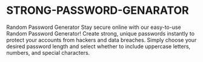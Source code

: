 # STRONG-PASSWORD-GENARATOR
Random Password Generator  Stay secure online with our easy-to-use Random Password Generator! Create strong, unique passwords instantly to protect your accounts from hackers and data breaches. Simply choose your desired password length and select whether to include uppercase letters, numbers, and special characters.
